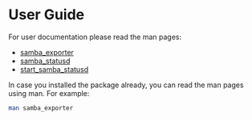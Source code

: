 # User Guide

For user documentation please read the man pages:

- [samba_exporter](https://imker25.github.io/samba_exporter/manpages/samba_exporter.1.html)
- [samba_statusd](https://imker25.github.io/samba_exporter/manpages/samba_statusd.1.html)
- [start_samba_statusd](https://imker25.github.io/samba_exporter/manpages/start_samba_statusd.1.html)

In case you installed the package already, you can read the man pages using man. For example:

```bash
man samba_exporter
```
